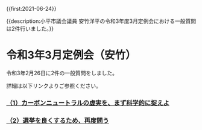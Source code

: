 {{first:2021-06-24}}

{{description:小平市議会議員 安竹洋平の令和3年度3月定例会における一般質問は2件行いました。}}

# 令和3年3月定例会（安竹）

令和3年2月26日に2件の一般質問をしました。

詳細は以下リンクよりご参照ください。

### [（1）カーボンニュートラルの虚実を、まず科学的に捉えよ](./1-carbon-neutral-giman.md)

### [（2）選挙を良くするため、再度問う](./2-senkyo-yokusuru-again.md)
